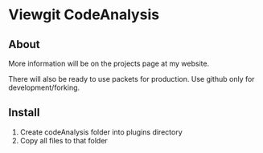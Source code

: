 Viewgit CodeAnalysis
====================

About
-----

More information will be on the projects page at my website.

There will also be ready to use packets for production. Use github only for development/forking.

Install
-------

1. Create codeAnalysis folder into plugins directory 
2. Copy all files to that folder
